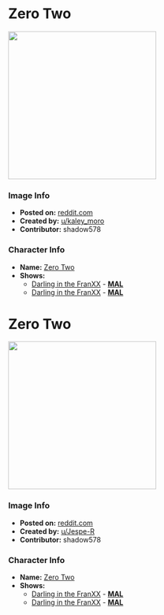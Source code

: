 # Zero Two

<img src="https://raw.githubusercontent.com/shadow578/Project-Padoru/master/Padoru/darling-in-the-franxx-zero-two.png" height="300">

### Image Info
* **Posted on:**     [reddit.com](https://www.reddit.com/r/Animemes/comments/e41say/happy_december_padoru_padoru/)
* **Created by:**    [u/kaley_moro](https://github.com/shadow578/Project-Padoru/blob/master/table-of-contents/creators/ukaleymoro.md)
* **Contributor:**   shadow578

### Character Info
* **Name:**   [Zero Two](https://myanimelist.net/character/155679)
* **Shows:**
  * [Darling in the FranXX](https://github.com/shadow578/Project-Padoru/blob/master/table-of-contents/shows/DarlingintheFranXX.md) - [__MAL__](https://myanimelist.net/anime/35849/Darling_in_the_FranXX)
  * [Darling in the FranXX](https://github.com/shadow578/Project-Padoru/blob/master/table-of-contents/shows/DarlingintheFranXX.md) - [__MAL__](https://myanimelist.net/manga/111512/Darling_in_the_FranXX)


# Zero Two

<img src="https://raw.githubusercontent.com/shadow578/Project-Padoru/master/Padoru/U_Jespe-R/darling-in-the-franxx-zero-two-jesper.png" height="300">

### Image Info
* **Posted on:**     [reddit.com](https://www.reddit.com/r/Padoru/comments/epkiq4/daily_padoru_16_zero_two_darling_in_the_franxx/)
* **Created by:**    [u/Jespe-R](https://github.com/shadow578/Project-Padoru/blob/master/table-of-contents/creators/uJespeR.md)
* **Contributor:**   shadow578

### Character Info
* **Name:**   [Zero Two](https://myanimelist.net/character/155679)
* **Shows:**
  * [Darling in the FranXX](https://github.com/shadow578/Project-Padoru/blob/master/table-of-contents/shows/DarlingintheFranXX.md) - [__MAL__](https://myanimelist.net/anime/35849/Darling_in_the_FranXX)
  * [Darling in the FranXX](https://github.com/shadow578/Project-Padoru/blob/master/table-of-contents/shows/DarlingintheFranXX.md) - [__MAL__](https://myanimelist.net/manga/111512/Darling_in_the_FranXX)


